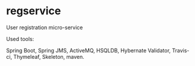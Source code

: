 # regservice
User registration micro-service

Used tools: 

Spring Boot, Spring JMS, ActiveMQ, HSQLDB, Hybernate Validator, Travis-ci, Thymeleaf, Skeleton, maven.

